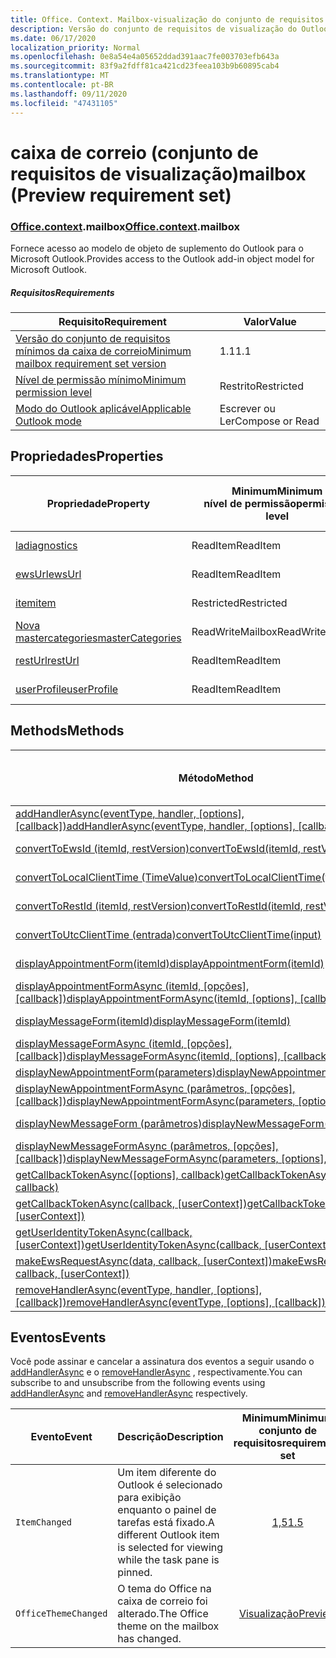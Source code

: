 ```yaml
---
title: Office. Context. Mailbox-visualização do conjunto de requisitos
description: Versão do conjunto de requisitos de visualização do Outlook Mailbox API do modelo de objeto de caixa de correio.
ms.date: 06/17/2020
localization_priority: Normal
ms.openlocfilehash: 0e8a54e4a05652ddad391aac7fe003703efb643a
ms.sourcegitcommit: 83f9a2fdff81ca421cd23feea103b9b60895cab4
ms.translationtype: MT
ms.contentlocale: pt-BR
ms.lasthandoff: 09/11/2020
ms.locfileid: "47431105"
---
```

# <a name="mailbox-preview-requirement-set"></a><span data-ttu-id="66a74-103">caixa de correio (conjunto de requisitos de visualização)</span><span class="sxs-lookup"><span data-stu-id="66a74-103">mailbox (Preview requirement set)</span></span>

### <a name="officecontextmailbox"></a><span data-ttu-id="66a74-104">[Office](office.md)[.context](office.context.md).mailbox</span><span class="sxs-lookup"><span data-stu-id="66a74-104">[Office](office.md)[.context](office.context.md).mailbox</span></span>

<span data-ttu-id="66a74-105">Fornece acesso ao modelo de objeto de suplemento do Outlook para o Microsoft Outlook.</span><span class="sxs-lookup"><span data-stu-id="66a74-105">Provides access to the Outlook add-in object model for Microsoft Outlook.</span></span>

##### <a name="requirements"></a><span data-ttu-id="66a74-106">Requisitos</span><span class="sxs-lookup"><span data-stu-id="66a74-106">Requirements</span></span>

|<span data-ttu-id="66a74-107">Requisito</span><span class="sxs-lookup"><span data-stu-id="66a74-107">Requirement</span></span>| <span data-ttu-id="66a74-108">Valor</span><span class="sxs-lookup"><span data-stu-id="66a74-108">Value</span></span>|
|---|---|
|[<span data-ttu-id="66a74-109">Versão do conjunto de requisitos mínimos da caixa de correio</span><span class="sxs-lookup"><span data-stu-id="66a74-109">Minimum mailbox requirement set version</span></span>](../../requirement-sets/outlook-api-requirement-sets.md)| <span data-ttu-id="66a74-110">1.1</span><span class="sxs-lookup"><span data-stu-id="66a74-110">1.1</span></span>|
|[<span data-ttu-id="66a74-111">Nível de permissão mínimo</span><span class="sxs-lookup"><span data-stu-id="66a74-111">Minimum permission level</span></span>](../../../outlook/understanding-outlook-add-in-permissions.md)| <span data-ttu-id="66a74-112">Restrito</span><span class="sxs-lookup"><span data-stu-id="66a74-112">Restricted</span></span>|
|[<span data-ttu-id="66a74-113">Modo do Outlook aplicável</span><span class="sxs-lookup"><span data-stu-id="66a74-113">Applicable Outlook mode</span></span>](../../../outlook/outlook-add-ins-overview.md#extension-points)| <span data-ttu-id="66a74-114">Escrever ou Ler</span><span class="sxs-lookup"><span data-stu-id="66a74-114">Compose or Read</span></span>|

## <a name="properties"></a><span data-ttu-id="66a74-115">Propriedades</span><span class="sxs-lookup"><span data-stu-id="66a74-115">Properties</span></span>

| <span data-ttu-id="66a74-116">Propriedade</span><span class="sxs-lookup"><span data-stu-id="66a74-116">Property</span></span> | <span data-ttu-id="66a74-117">Minimum</span><span class="sxs-lookup"><span data-stu-id="66a74-117">Minimum</span></span><br><span data-ttu-id="66a74-118">nível de permissão</span><span class="sxs-lookup"><span data-stu-id="66a74-118">permission level</span></span> | <span data-ttu-id="66a74-119">Modelos</span><span class="sxs-lookup"><span data-stu-id="66a74-119">Modes</span></span> | <span data-ttu-id="66a74-120">Tipo de retorno</span><span class="sxs-lookup"><span data-stu-id="66a74-120">Return type</span></span> | <span data-ttu-id="66a74-121">Minimum</span><span class="sxs-lookup"><span data-stu-id="66a74-121">Minimum</span></span><br><span data-ttu-id="66a74-122">conjunto de requisitos</span><span class="sxs-lookup"><span data-stu-id="66a74-122">requirement set</span></span> |
|---|---|---|---|:---:|
| [<span data-ttu-id="66a74-123">la</span><span class="sxs-lookup"><span data-stu-id="66a74-123">diagnostics</span></span>](/javascript/api/outlook/office.mailbox?view=outlook-js-preview&preserve-view=true#diagnostics) | <span data-ttu-id="66a74-124">ReadItem</span><span class="sxs-lookup"><span data-stu-id="66a74-124">ReadItem</span></span> | <span data-ttu-id="66a74-125">Escrever</span><span class="sxs-lookup"><span data-stu-id="66a74-125">Compose</span></span><br><span data-ttu-id="66a74-126">Ler</span><span class="sxs-lookup"><span data-stu-id="66a74-126">Read</span></span> | [<span data-ttu-id="66a74-127">Diagnostics</span><span class="sxs-lookup"><span data-stu-id="66a74-127">Diagnostics</span></span>](/javascript/api/outlook/office.diagnostics?view=outlook-js-preview&preserve-view=true) | [<span data-ttu-id="66a74-128">1.1</span><span class="sxs-lookup"><span data-stu-id="66a74-128">1.1</span></span>](../requirement-set-1.1/outlook-requirement-set-1.1.md) |
| [<span data-ttu-id="66a74-129">ewsUrl</span><span class="sxs-lookup"><span data-stu-id="66a74-129">ewsUrl</span></span>](/javascript/api/outlook/office.mailbox?view=outlook-js-preview&preserve-view=true#ewsurl) | <span data-ttu-id="66a74-130">ReadItem</span><span class="sxs-lookup"><span data-stu-id="66a74-130">ReadItem</span></span> | <span data-ttu-id="66a74-131">Escrever</span><span class="sxs-lookup"><span data-stu-id="66a74-131">Compose</span></span><br><span data-ttu-id="66a74-132">Ler</span><span class="sxs-lookup"><span data-stu-id="66a74-132">Read</span></span> | <span data-ttu-id="66a74-133">String</span><span class="sxs-lookup"><span data-stu-id="66a74-133">String</span></span> | [<span data-ttu-id="66a74-134">1.1</span><span class="sxs-lookup"><span data-stu-id="66a74-134">1.1</span></span>](../requirement-set-1.1/outlook-requirement-set-1.1.md) |
| [<span data-ttu-id="66a74-135">item</span><span class="sxs-lookup"><span data-stu-id="66a74-135">item</span></span>](office.context.mailbox.item.md) | <span data-ttu-id="66a74-136">Restricted</span><span class="sxs-lookup"><span data-stu-id="66a74-136">Restricted</span></span> | <span data-ttu-id="66a74-137">Escrever</span><span class="sxs-lookup"><span data-stu-id="66a74-137">Compose</span></span><br><span data-ttu-id="66a74-138">Ler</span><span class="sxs-lookup"><span data-stu-id="66a74-138">Read</span></span> | [<span data-ttu-id="66a74-139">Item</span><span class="sxs-lookup"><span data-stu-id="66a74-139">Item</span></span>](/javascript/api/outlook/office.item?view=outlook-js-preview&preserve-view=true) | [<span data-ttu-id="66a74-140">1.1</span><span class="sxs-lookup"><span data-stu-id="66a74-140">1.1</span></span>](../requirement-set-1.1/outlook-requirement-set-1.1.md) |
| [<span data-ttu-id="66a74-141">Nova mastercategories</span><span class="sxs-lookup"><span data-stu-id="66a74-141">masterCategories</span></span>](/javascript/api/outlook/office.mailbox?view=outlook-js-preview&preserve-view=true#mastercategories) | <span data-ttu-id="66a74-142">ReadWriteMailbox</span><span class="sxs-lookup"><span data-stu-id="66a74-142">ReadWriteMailbox</span></span> | <span data-ttu-id="66a74-143">Escrever</span><span class="sxs-lookup"><span data-stu-id="66a74-143">Compose</span></span><br><span data-ttu-id="66a74-144">Ler</span><span class="sxs-lookup"><span data-stu-id="66a74-144">Read</span></span> | [<span data-ttu-id="66a74-145">MasterCategories</span><span class="sxs-lookup"><span data-stu-id="66a74-145">MasterCategories</span></span>](/javascript/api/outlook/office.mastercategories?view=outlook-js-preview&preserve-view=true) | [<span data-ttu-id="66a74-146">1,8</span><span class="sxs-lookup"><span data-stu-id="66a74-146">1.8</span></span>](../requirement-set-1.8/outlook-requirement-set-1.8.md) |
| [<span data-ttu-id="66a74-147">restUrl</span><span class="sxs-lookup"><span data-stu-id="66a74-147">restUrl</span></span>](/javascript/api/outlook/office.mailbox?view=outlook-js-preview&preserve-view=true#resturl) | <span data-ttu-id="66a74-148">ReadItem</span><span class="sxs-lookup"><span data-stu-id="66a74-148">ReadItem</span></span> | <span data-ttu-id="66a74-149">Escrever</span><span class="sxs-lookup"><span data-stu-id="66a74-149">Compose</span></span><br><span data-ttu-id="66a74-150">Ler</span><span class="sxs-lookup"><span data-stu-id="66a74-150">Read</span></span> | <span data-ttu-id="66a74-151">String</span><span class="sxs-lookup"><span data-stu-id="66a74-151">String</span></span> | [<span data-ttu-id="66a74-152">1,5</span><span class="sxs-lookup"><span data-stu-id="66a74-152">1.5</span></span>](../requirement-set-1.5/outlook-requirement-set-1.5.md) |
| [<span data-ttu-id="66a74-153">userProfile</span><span class="sxs-lookup"><span data-stu-id="66a74-153">userProfile</span></span>](/javascript/api/outlook/office.mailbox?view=outlook-js-preview&preserve-view=true#userprofile) | <span data-ttu-id="66a74-154">ReadItem</span><span class="sxs-lookup"><span data-stu-id="66a74-154">ReadItem</span></span> | <span data-ttu-id="66a74-155">Escrever</span><span class="sxs-lookup"><span data-stu-id="66a74-155">Compose</span></span><br><span data-ttu-id="66a74-156">Ler</span><span class="sxs-lookup"><span data-stu-id="66a74-156">Read</span></span> | [<span data-ttu-id="66a74-157">UserProfile</span><span class="sxs-lookup"><span data-stu-id="66a74-157">UserProfile</span></span>](/javascript/api/outlook/office.userprofile?view=outlook-js-preview&preserve-view=true) | [<span data-ttu-id="66a74-158">1.1</span><span class="sxs-lookup"><span data-stu-id="66a74-158">1.1</span></span>](../requirement-set-1.1/outlook-requirement-set-1.1.md) |

## <a name="methods"></a><span data-ttu-id="66a74-159">Methods</span><span class="sxs-lookup"><span data-stu-id="66a74-159">Methods</span></span>

| <span data-ttu-id="66a74-160">Método</span><span class="sxs-lookup"><span data-stu-id="66a74-160">Method</span></span> | <span data-ttu-id="66a74-161">Minimum</span><span class="sxs-lookup"><span data-stu-id="66a74-161">Minimum</span></span><br><span data-ttu-id="66a74-162">nível de permissão</span><span class="sxs-lookup"><span data-stu-id="66a74-162">permission level</span></span> | <span data-ttu-id="66a74-163">Modelos</span><span class="sxs-lookup"><span data-stu-id="66a74-163">Modes</span></span> | <span data-ttu-id="66a74-164">Minimum</span><span class="sxs-lookup"><span data-stu-id="66a74-164">Minimum</span></span><br><span data-ttu-id="66a74-165">conjunto de requisitos</span><span class="sxs-lookup"><span data-stu-id="66a74-165">requirement set</span></span> |
|---|---|---|:---:|
| <span data-ttu-id="66a74-166">[addHandlerAsync(eventType, handler, [options], [callback])](/javascript/api/outlook/office.mailbox?view=outlook-js-preview&preserve-view=true#addhandlerasync-eventtype--handler--options--callback-)</span><span class="sxs-lookup"><span data-stu-id="66a74-166">[addHandlerAsync(eventType, handler, [options], [callback])](/javascript/api/outlook/office.mailbox?view=outlook-js-preview&preserve-view=true#addhandlerasync-eventtype--handler--options--callback-)</span></span> | <span data-ttu-id="66a74-167">ReadItem</span><span class="sxs-lookup"><span data-stu-id="66a74-167">ReadItem</span></span> | <span data-ttu-id="66a74-168">Escrever</span><span class="sxs-lookup"><span data-stu-id="66a74-168">Compose</span></span><br><span data-ttu-id="66a74-169">Ler</span><span class="sxs-lookup"><span data-stu-id="66a74-169">Read</span></span> | [<span data-ttu-id="66a74-170">1,5</span><span class="sxs-lookup"><span data-stu-id="66a74-170">1.5</span></span>](../requirement-set-1.5/outlook-requirement-set-1.5.md) |
| [<span data-ttu-id="66a74-171">convertToEwsId (itemId, restVersion)</span><span class="sxs-lookup"><span data-stu-id="66a74-171">convertToEwsId(itemId, restVersion)</span></span>](/javascript/api/outlook/office.mailbox?view=outlook-js-preview&preserve-view=true#converttoewsid-itemid--restversion-) | <span data-ttu-id="66a74-172">Restricted</span><span class="sxs-lookup"><span data-stu-id="66a74-172">Restricted</span></span> | <span data-ttu-id="66a74-173">Escrever</span><span class="sxs-lookup"><span data-stu-id="66a74-173">Compose</span></span><br><span data-ttu-id="66a74-174">Ler</span><span class="sxs-lookup"><span data-stu-id="66a74-174">Read</span></span> | [<span data-ttu-id="66a74-175">1.3</span><span class="sxs-lookup"><span data-stu-id="66a74-175">1.3</span></span>](../requirement-set-1.3/outlook-requirement-set-1.3.md) |
| [<span data-ttu-id="66a74-176">convertToLocalClientTime (TimeValue)</span><span class="sxs-lookup"><span data-stu-id="66a74-176">convertToLocalClientTime(timeValue)</span></span>](/javascript/api/outlook/office.mailbox?view=outlook-js-preview&preserve-view=true#converttolocalclienttime-timevalue-) | <span data-ttu-id="66a74-177">ReadItem</span><span class="sxs-lookup"><span data-stu-id="66a74-177">ReadItem</span></span> | <span data-ttu-id="66a74-178">Escrever</span><span class="sxs-lookup"><span data-stu-id="66a74-178">Compose</span></span><br><span data-ttu-id="66a74-179">Ler</span><span class="sxs-lookup"><span data-stu-id="66a74-179">Read</span></span> | [<span data-ttu-id="66a74-180">1.1</span><span class="sxs-lookup"><span data-stu-id="66a74-180">1.1</span></span>](../requirement-set-1.1/outlook-requirement-set-1.1.md) |
| [<span data-ttu-id="66a74-181">convertToRestId (itemId, restVersion)</span><span class="sxs-lookup"><span data-stu-id="66a74-181">convertToRestId(itemId, restVersion)</span></span>](/javascript/api/outlook/office.mailbox?view=outlook-js-preview&preserve-view=true#converttorestid-itemid--restversion-) | <span data-ttu-id="66a74-182">Restricted</span><span class="sxs-lookup"><span data-stu-id="66a74-182">Restricted</span></span> | <span data-ttu-id="66a74-183">Escrever</span><span class="sxs-lookup"><span data-stu-id="66a74-183">Compose</span></span><br><span data-ttu-id="66a74-184">Ler</span><span class="sxs-lookup"><span data-stu-id="66a74-184">Read</span></span> | [<span data-ttu-id="66a74-185">1.3</span><span class="sxs-lookup"><span data-stu-id="66a74-185">1.3</span></span>](../requirement-set-1.3/outlook-requirement-set-1.3.md) |
| [<span data-ttu-id="66a74-186">convertToUtcClientTime (entrada)</span><span class="sxs-lookup"><span data-stu-id="66a74-186">convertToUtcClientTime(input)</span></span>](/javascript/api/outlook/office.mailbox?view=outlook-js-preview&preserve-view=true#converttoutcclienttime-input-) | <span data-ttu-id="66a74-187">ReadItem</span><span class="sxs-lookup"><span data-stu-id="66a74-187">ReadItem</span></span> | <span data-ttu-id="66a74-188">Escrever</span><span class="sxs-lookup"><span data-stu-id="66a74-188">Compose</span></span><br><span data-ttu-id="66a74-189">Ler</span><span class="sxs-lookup"><span data-stu-id="66a74-189">Read</span></span> | [<span data-ttu-id="66a74-190">1.1</span><span class="sxs-lookup"><span data-stu-id="66a74-190">1.1</span></span>](../requirement-set-1.1/outlook-requirement-set-1.1.md) |
| [<span data-ttu-id="66a74-191">displayAppointmentForm(itemId)</span><span class="sxs-lookup"><span data-stu-id="66a74-191">displayAppointmentForm(itemId)</span></span>](/javascript/api/outlook/office.mailbox?view=outlook-js-preview&preserve-view=true#displayappointmentform-itemid-) | <span data-ttu-id="66a74-192">ReadItem</span><span class="sxs-lookup"><span data-stu-id="66a74-192">ReadItem</span></span> | <span data-ttu-id="66a74-193">Escrever</span><span class="sxs-lookup"><span data-stu-id="66a74-193">Compose</span></span><br><span data-ttu-id="66a74-194">Ler</span><span class="sxs-lookup"><span data-stu-id="66a74-194">Read</span></span> | [<span data-ttu-id="66a74-195">1.1</span><span class="sxs-lookup"><span data-stu-id="66a74-195">1.1</span></span>](../requirement-set-1.1/outlook-requirement-set-1.1.md) |
| <span data-ttu-id="66a74-196">[displayAppointmentFormAsync (itemId, [opções], [callback])](/javascript/api/outlook/office.mailbox?view=outlook-js-preview&preserve-view=true#displayappointmentform-itemid--options--callback-)</span><span class="sxs-lookup"><span data-stu-id="66a74-196">[displayAppointmentFormAsync(itemId, [options], [callback])](/javascript/api/outlook/office.mailbox?view=outlook-js-preview&preserve-view=true#displayappointmentform-itemid--options--callback-)</span></span> | <span data-ttu-id="66a74-197">ReadItem</span><span class="sxs-lookup"><span data-stu-id="66a74-197">ReadItem</span></span> | <span data-ttu-id="66a74-198">Escrever</span><span class="sxs-lookup"><span data-stu-id="66a74-198">Compose</span></span><br><span data-ttu-id="66a74-199">Ler</span><span class="sxs-lookup"><span data-stu-id="66a74-199">Read</span></span> | [<span data-ttu-id="66a74-200">Visualização</span><span class="sxs-lookup"><span data-stu-id="66a74-200">Preview</span></span>](outlook-requirement-set-preview.md) |
| [<span data-ttu-id="66a74-201">displayMessageForm(itemId)</span><span class="sxs-lookup"><span data-stu-id="66a74-201">displayMessageForm(itemId)</span></span>](/javascript/api/outlook/office.mailbox?view=outlook-js-preview&preserve-view=true#displaymessageform-itemid-) | <span data-ttu-id="66a74-202">ReadItem</span><span class="sxs-lookup"><span data-stu-id="66a74-202">ReadItem</span></span> | <span data-ttu-id="66a74-203">Escrever</span><span class="sxs-lookup"><span data-stu-id="66a74-203">Compose</span></span><br><span data-ttu-id="66a74-204">Ler</span><span class="sxs-lookup"><span data-stu-id="66a74-204">Read</span></span> | [<span data-ttu-id="66a74-205">1.1</span><span class="sxs-lookup"><span data-stu-id="66a74-205">1.1</span></span>](../requirement-set-1.1/outlook-requirement-set-1.1.md) |
| <span data-ttu-id="66a74-206">[displayMessageFormAsync (itemId, [opções], [callback])](/javascript/api/outlook/office.mailbox?view=outlook-js-preview&preserve-view=true#displaymessageform-itemid--options--callback-)</span><span class="sxs-lookup"><span data-stu-id="66a74-206">[displayMessageFormAsync(itemId, [options], [callback])](/javascript/api/outlook/office.mailbox?view=outlook-js-preview&preserve-view=true#displaymessageform-itemid--options--callback-)</span></span> | <span data-ttu-id="66a74-207">ReadItem</span><span class="sxs-lookup"><span data-stu-id="66a74-207">ReadItem</span></span> | <span data-ttu-id="66a74-208">Escrever</span><span class="sxs-lookup"><span data-stu-id="66a74-208">Compose</span></span><br><span data-ttu-id="66a74-209">Ler</span><span class="sxs-lookup"><span data-stu-id="66a74-209">Read</span></span> | [<span data-ttu-id="66a74-210">Visualização</span><span class="sxs-lookup"><span data-stu-id="66a74-210">Preview</span></span>](outlook-requirement-set-preview.md) |
| [<span data-ttu-id="66a74-211">displayNewAppointmentForm(parameters)</span><span class="sxs-lookup"><span data-stu-id="66a74-211">displayNewAppointmentForm(parameters)</span></span>](/javascript/api/outlook/office.mailbox?view=outlook-js-preview&preserve-view=true#displaynewappointmentform-parameters-) | <span data-ttu-id="66a74-212">ReadItem</span><span class="sxs-lookup"><span data-stu-id="66a74-212">ReadItem</span></span> | <span data-ttu-id="66a74-213">Ler</span><span class="sxs-lookup"><span data-stu-id="66a74-213">Read</span></span> | [<span data-ttu-id="66a74-214">1.1</span><span class="sxs-lookup"><span data-stu-id="66a74-214">1.1</span></span>](../requirement-set-1.1/outlook-requirement-set-1.1.md) |
| <span data-ttu-id="66a74-215">[displayNewAppointmentFormAsync (parâmetros, [opções], [callback])](/javascript/api/outlook/office.mailbox?view=outlook-js-preview&preserve-view=true#displaynewappointmentform-parameters--options--callback-)</span><span class="sxs-lookup"><span data-stu-id="66a74-215">[displayNewAppointmentFormAsync(parameters, [options], [callback])](/javascript/api/outlook/office.mailbox?view=outlook-js-preview&preserve-view=true#displaynewappointmentform-parameters--options--callback-)</span></span> | <span data-ttu-id="66a74-216">ReadItem</span><span class="sxs-lookup"><span data-stu-id="66a74-216">ReadItem</span></span> | <span data-ttu-id="66a74-217">Ler</span><span class="sxs-lookup"><span data-stu-id="66a74-217">Read</span></span> | [<span data-ttu-id="66a74-218">Visualização</span><span class="sxs-lookup"><span data-stu-id="66a74-218">Preview</span></span>](outlook-requirement-set-preview.md) |
| [<span data-ttu-id="66a74-219">displayNewMessageForm (parâmetros)</span><span class="sxs-lookup"><span data-stu-id="66a74-219">displayNewMessageForm(parameters)</span></span>](/javascript/api/outlook/office.mailbox?view=outlook-js-preview&preserve-view=true#displaynewmessageform-parameters-) | <span data-ttu-id="66a74-220">ReadItem</span><span class="sxs-lookup"><span data-stu-id="66a74-220">ReadItem</span></span> | <span data-ttu-id="66a74-221">Escrever</span><span class="sxs-lookup"><span data-stu-id="66a74-221">Compose</span></span><br><span data-ttu-id="66a74-222">Ler</span><span class="sxs-lookup"><span data-stu-id="66a74-222">Read</span></span> | [<span data-ttu-id="66a74-223">1,6</span><span class="sxs-lookup"><span data-stu-id="66a74-223">1.6</span></span>](../requirement-set-1.6/outlook-requirement-set-1.6.md) |
| <span data-ttu-id="66a74-224">[displayNewMessageFormAsync (parâmetros, [opções], [callback])](/javascript/api/outlook/office.mailbox?view=outlook-js-preview&preserve-view=true#displaynewmessageform-parameters--options--callback-)</span><span class="sxs-lookup"><span data-stu-id="66a74-224">[displayNewMessageFormAsync(parameters, [options], [callback])](/javascript/api/outlook/office.mailbox?view=outlook-js-preview&preserve-view=true#displaynewmessageform-parameters--options--callback-)</span></span> | <span data-ttu-id="66a74-225">ReadItem</span><span class="sxs-lookup"><span data-stu-id="66a74-225">ReadItem</span></span> | <span data-ttu-id="66a74-226">Escrever</span><span class="sxs-lookup"><span data-stu-id="66a74-226">Compose</span></span><br><span data-ttu-id="66a74-227">Ler</span><span class="sxs-lookup"><span data-stu-id="66a74-227">Read</span></span> | [<span data-ttu-id="66a74-228">Visualização</span><span class="sxs-lookup"><span data-stu-id="66a74-228">Preview</span></span>](outlook-requirement-set-preview.md) |
| <span data-ttu-id="66a74-229">[getCallbackTokenAsync([options], callback)](/javascript/api/outlook/office.mailbox?view=outlook-js-preview&preserve-view=true#getcallbacktokenasync-options--callback-)</span><span class="sxs-lookup"><span data-stu-id="66a74-229">[getCallbackTokenAsync([options], callback)](/javascript/api/outlook/office.mailbox?view=outlook-js-preview&preserve-view=true#getcallbacktokenasync-options--callback-)</span></span> | <span data-ttu-id="66a74-230">ReadItem</span><span class="sxs-lookup"><span data-stu-id="66a74-230">ReadItem</span></span> | <span data-ttu-id="66a74-231">Escrever</span><span class="sxs-lookup"><span data-stu-id="66a74-231">Compose</span></span><br><span data-ttu-id="66a74-232">Ler</span><span class="sxs-lookup"><span data-stu-id="66a74-232">Read</span></span> | [<span data-ttu-id="66a74-233">1,5</span><span class="sxs-lookup"><span data-stu-id="66a74-233">1.5</span></span>](../requirement-set-1.5/outlook-requirement-set-1.5.md) |
| <span data-ttu-id="66a74-234">[getCallbackTokenAsync(callback, [userContext])](/javascript/api/outlook/office.mailbox?view=outlook-js-preview&preserve-view=true#getcallbacktokenasync-callback--usercontext-)</span><span class="sxs-lookup"><span data-stu-id="66a74-234">[getCallbackTokenAsync(callback, [userContext])](/javascript/api/outlook/office.mailbox?view=outlook-js-preview&preserve-view=true#getcallbacktokenasync-callback--usercontext-)</span></span> | <span data-ttu-id="66a74-235">ReadItem</span><span class="sxs-lookup"><span data-stu-id="66a74-235">ReadItem</span></span> | <span data-ttu-id="66a74-236">Escrever</span><span class="sxs-lookup"><span data-stu-id="66a74-236">Compose</span></span><br><span data-ttu-id="66a74-237">Ler</span><span class="sxs-lookup"><span data-stu-id="66a74-237">Read</span></span> | [<span data-ttu-id="66a74-238">1.3</span><span class="sxs-lookup"><span data-stu-id="66a74-238">1.3</span></span>](../requirement-set-1.3/outlook-requirement-set-1.3.md)<br>[<span data-ttu-id="66a74-239">1.1</span><span class="sxs-lookup"><span data-stu-id="66a74-239">1.1</span></span>](../requirement-set-1.1/outlook-requirement-set-1.1.md) |
| <span data-ttu-id="66a74-240">[getUserIdentityTokenAsync(callback, [userContext])](/javascript/api/outlook/office.mailbox?view=outlook-js-preview&preserve-view=true#getuseridentitytokenasync-callback--usercontext-)</span><span class="sxs-lookup"><span data-stu-id="66a74-240">[getUserIdentityTokenAsync(callback, [userContext])](/javascript/api/outlook/office.mailbox?view=outlook-js-preview&preserve-view=true#getuseridentitytokenasync-callback--usercontext-)</span></span> | <span data-ttu-id="66a74-241">ReadItem</span><span class="sxs-lookup"><span data-stu-id="66a74-241">ReadItem</span></span> | <span data-ttu-id="66a74-242">Escrever</span><span class="sxs-lookup"><span data-stu-id="66a74-242">Compose</span></span><br><span data-ttu-id="66a74-243">Ler</span><span class="sxs-lookup"><span data-stu-id="66a74-243">Read</span></span> | [<span data-ttu-id="66a74-244">1.1</span><span class="sxs-lookup"><span data-stu-id="66a74-244">1.1</span></span>](../requirement-set-1.1/outlook-requirement-set-1.1.md) |
| <span data-ttu-id="66a74-245">[makeEwsRequestAsync(data, callback, [userContext])](/javascript/api/outlook/office.mailbox?view=outlook-js-preview&preserve-view=true#makeewsrequestasync-data--callback--usercontext-)</span><span class="sxs-lookup"><span data-stu-id="66a74-245">[makeEwsRequestAsync(data, callback, [userContext])](/javascript/api/outlook/office.mailbox?view=outlook-js-preview&preserve-view=true#makeewsrequestasync-data--callback--usercontext-)</span></span> | <span data-ttu-id="66a74-246">ReadWriteMailbox</span><span class="sxs-lookup"><span data-stu-id="66a74-246">ReadWriteMailbox</span></span> | <span data-ttu-id="66a74-247">Escrever</span><span class="sxs-lookup"><span data-stu-id="66a74-247">Compose</span></span><br><span data-ttu-id="66a74-248">Ler</span><span class="sxs-lookup"><span data-stu-id="66a74-248">Read</span></span> | [<span data-ttu-id="66a74-249">1.1</span><span class="sxs-lookup"><span data-stu-id="66a74-249">1.1</span></span>](../requirement-set-1.1/outlook-requirement-set-1.1.md) |
| <span data-ttu-id="66a74-250">[removeHandlerAsync(eventType, handler, [options], [callback])](/javascript/api/outlook/office.mailbox?view=outlook-js-preview&preserve-view=true#removehandlerasync-eventtype--options--callback-)</span><span class="sxs-lookup"><span data-stu-id="66a74-250">[removeHandlerAsync(eventType, [options], [callback])](/javascript/api/outlook/office.mailbox?view=outlook-js-preview&preserve-view=true#removehandlerasync-eventtype--options--callback-)</span></span> | <span data-ttu-id="66a74-251">ReadItem</span><span class="sxs-lookup"><span data-stu-id="66a74-251">ReadItem</span></span> | <span data-ttu-id="66a74-252">Escrever</span><span class="sxs-lookup"><span data-stu-id="66a74-252">Compose</span></span><br><span data-ttu-id="66a74-253">Ler</span><span class="sxs-lookup"><span data-stu-id="66a74-253">Read</span></span> | [<span data-ttu-id="66a74-254">1,5</span><span class="sxs-lookup"><span data-stu-id="66a74-254">1.5</span></span>](../requirement-set-1.5/outlook-requirement-set-1.5.md) |

## <a name="events"></a><span data-ttu-id="66a74-255">Eventos</span><span class="sxs-lookup"><span data-stu-id="66a74-255">Events</span></span>

<span data-ttu-id="66a74-256">Você pode assinar e cancelar a assinatura dos eventos a seguir usando o [addHandlerAsync](/javascript/api/outlook/office.mailbox?view=outlook-js-preview&preserve-view=true#addhandlerasync-eventtype--handler--options--callback-) e o [removeHandlerAsync](/javascript/api/outlook/office.mailbox?view=outlook-js-preview&preserve-view=true#removehandlerasync-eventtype--options--callback-) , respectivamente.</span><span class="sxs-lookup"><span data-stu-id="66a74-256">You can subscribe to and unsubscribe from the following events using [addHandlerAsync](/javascript/api/outlook/office.mailbox?view=outlook-js-preview&preserve-view=true#addhandlerasync-eventtype--handler--options--callback-) and [removeHandlerAsync](/javascript/api/outlook/office.mailbox?view=outlook-js-preview&preserve-view=true#removehandlerasync-eventtype--options--callback-) respectively.</span></span>

| <span data-ttu-id="66a74-257">Evento</span><span class="sxs-lookup"><span data-stu-id="66a74-257">Event</span></span> | <span data-ttu-id="66a74-258">Descrição</span><span class="sxs-lookup"><span data-stu-id="66a74-258">Description</span></span> | <span data-ttu-id="66a74-259">Minimum</span><span class="sxs-lookup"><span data-stu-id="66a74-259">Minimum</span></span><br><span data-ttu-id="66a74-260">conjunto de requisitos</span><span class="sxs-lookup"><span data-stu-id="66a74-260">requirement set</span></span> |
|---|---|:---:|
|`ItemChanged`| <span data-ttu-id="66a74-261">Um item diferente do Outlook é selecionado para exibição enquanto o painel de tarefas está fixado.</span><span class="sxs-lookup"><span data-stu-id="66a74-261">A different Outlook item is selected for viewing while the task pane is pinned.</span></span> | [<span data-ttu-id="66a74-262">1,5</span><span class="sxs-lookup"><span data-stu-id="66a74-262">1.5</span></span>](../requirement-set-1.5/outlook-requirement-set-1.5.md) |
|`OfficeThemeChanged`| <span data-ttu-id="66a74-263">O tema do Office na caixa de correio foi alterado.</span><span class="sxs-lookup"><span data-stu-id="66a74-263">The Office theme on the mailbox has changed.</span></span> | [<span data-ttu-id="66a74-264">Visualização</span><span class="sxs-lookup"><span data-stu-id="66a74-264">Preview</span></span>](../preview-requirement-set/outlook-requirement-set-preview.md) |
